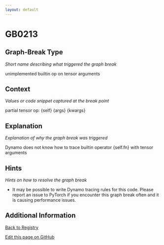 ```yaml
---
layout: default
---
```

# GB0213

## Graph-Break Type
*Short name describing what triggered the graph break*

unimplemented builtin op on tensor arguments

## Context
*Values or code snippet captured at the break point*

partial tensor op: {self} {args} {kwargs}

## Explanation
*Explanation of why the graph break was triggered*

Dynamo does not know how to trace builtin operator {self.fn} with tensor arguments

## Hints
*Hints on how to resolve the graph break*

- It may be possible to write Dynamo tracing rules for this code. Please report an issue to PyTorch if you encounter this graph break often and it is causing performance issues.


## Additional Information

<!-- ADDITIONAL INFORMATION START - Add custom information below this line -->

<!-- ADDITIONAL INFORMATION END -->

[Back to Registry](../index.html)

[Edit this page on GitHub](https://github.com/pytorch-labs/compile-graph-break-site/edit/main/docs/gb/gb0213.md)
